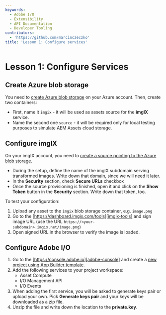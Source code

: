 ```yaml
---
keywords:
  - Adobe I/O
  - Extensibility
  - API Documentation
  - Developer Tooling
contributors:
  - 'https://github.com/marcinczeczko'
title: 'Lesson 1: Configure services'
---
```


# Lesson 1: Configure Services

## Create Azure blob storage

You need to [create Azure blob storage][create-azure-blob] on your Azure account. Then, create two containers:

- First, name it `imgix` - it will be used as assets source for the **imgIX** service.
- Name the second one `source` - it will be required only for local testing purposes to simulate AEM Assets cloud storage.

## Configure imgIX

On your imgIX account, you need to [create a source pointing to the Azure blob storage][imgix-create-azure-source].

- During the setup, define the name of the imgIX subdomain serving transformed images. Write down that domain, since we
  will need it later.
- In the **Security** section, check **Secure URLs** checkbox
- Once the source provisioning is finished, open it and click on the **Show Token** button in the **Security** section. Write down that token, too.

To test your configuration:

1. Upload any asset to the `imgix` blob storage container, e.g. `image.png`
2. Go to the [https://dashboard.imgix.com/tools][imgix-tools] and sign image URL (use the URL
   `https://<your-subdomain>.imgix.net/image.png`)
3. Open signed URL in the browser to verify the image is loaded.

## Configure Adobe I/O

1. Go to the [https://console.adobe.io][adobe-console] and create a [new project using App Builder template][adobe-console-firefly-template].
2. Add the following services to your project workspace:
   - Asset Compute
   - I/O Management API
   - I/O Events
3. When adding the first service, you will be asked to generate keys pair or upload your own. Pick **Generate keys
   pair** and your keys will be downloaded as a zip file.
4. Unzip the file and write down the location to the **private.key**.

[create-azure-blob]: https://docs.microsoft.com/en-us/azure/storage/blobs/storage-quickstart-blobs-portal 'Create storage account and container'
[imgix-create-azure-source]: https://docs.imgix.com/setup/creating-sources/microsoft-azure 'Setting up your Microsoft Azure Source'
[imgix-tools]: https://dashboard.imgix.com/tools
[adobe-console]: https://console.adobe.io 'Adobe IO Console'
[adobe-console-firefly-template]: ../../get_started/app_builder_get_started/first_app.md#2-creating-a-new-project-on-developer-console 'Creating new project on Adobe Developer console'
